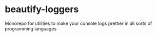 # beautify-loggers
Monorepo for utilities to make your console logs prettier in all sorts of programming languages
